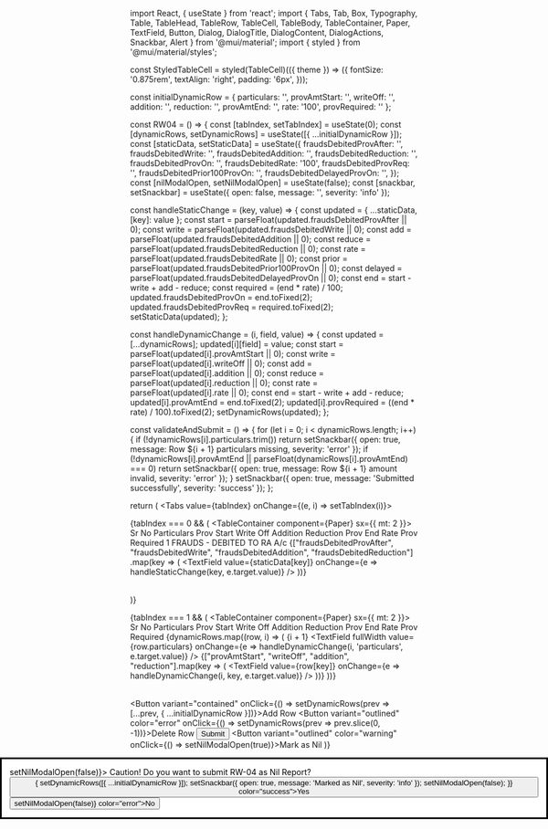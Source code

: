 import React, { useState } from 'react'; import { Tabs, Tab, Box, Typography, Table, TableHead, TableRow, TableCell, TableBody, TableContainer, Paper, TextField, Button, Dialog, DialogTitle, DialogContent, DialogActions, Snackbar, Alert } from '@mui/material'; import { styled } from '@mui/material/styles';

const StyledTableCell = styled(TableCell)(({ theme }) => ({ fontSize: '0.875rem', textAlign: 'right', padding: '6px', }));

const initialDynamicRow = { particulars: '', provAmtStart: '', writeOff: '', addition: '', reduction: '', provAmtEnd: '', rate: '100', provRequired: '' };

const RW04 = () => { const [tabIndex, setTabIndex] = useState(0); const [dynamicRows, setDynamicRows] = useState([{ ...initialDynamicRow }]); const [staticData, setStaticData] = useState({ fraudsDebitedProvAfter: '', fraudsDebitedWrite: '', fraudsDebitedAddition: '', fraudsDebitedReduction: '', fraudsDebitedProvOn: '', fraudsDebitedRate: '100', fraudsDebitedProvReq: '', fraudsDebitedPrior100ProvOn: '', fraudsDebitedDelayedProvOn: '', }); const [nilModalOpen, setNilModalOpen] = useState(false); const [snackbar, setSnackbar] = useState({ open: false, message: '', severity: 'info' });

const handleStaticChange = (key, value) => { const updated = { ...staticData, [key]: value }; const start = parseFloat(updated.fraudsDebitedProvAfter || 0); const write = parseFloat(updated.fraudsDebitedWrite || 0); const add = parseFloat(updated.fraudsDebitedAddition || 0); const reduce = parseFloat(updated.fraudsDebitedReduction || 0); const rate = parseFloat(updated.fraudsDebitedRate || 0); const prior = parseFloat(updated.fraudsDebitedPrior100ProvOn || 0); const delayed = parseFloat(updated.fraudsDebitedDelayedProvOn || 0); const end = start - write + add - reduce; const required = (end * rate) / 100; updated.fraudsDebitedProvOn = end.toFixed(2); updated.fraudsDebitedProvReq = required.toFixed(2); setStaticData(updated); };

const handleDynamicChange = (i, field, value) => { const updated = [...dynamicRows]; updated[i][field] = value; const start = parseFloat(updated[i].provAmtStart || 0); const write = parseFloat(updated[i].writeOff || 0); const add = parseFloat(updated[i].addition || 0); const reduce = parseFloat(updated[i].reduction || 0); const rate = parseFloat(updated[i].rate || 0); const end = start - write + add - reduce; updated[i].provAmtEnd = end.toFixed(2); updated[i].provRequired = ((end * rate) / 100).toFixed(2); setDynamicRows(updated); };

const validateAndSubmit = () => { for (let i = 0; i < dynamicRows.length; i++) { if (!dynamicRows[i].particulars.trim()) return setSnackbar({ open: true, message: Row ${i + 1} particulars missing, severity: 'error' }); if (!dynamicRows[i].provAmtEnd || parseFloat(dynamicRows[i].provAmtEnd) === 0) return setSnackbar({ open: true, message: Row ${i + 1} amount invalid, severity: 'error' }); } setSnackbar({ open: true, message: 'Submitted successfully', severity: 'success' }); };

return ( <Box> <Tabs value={tabIndex} onChange={(e, i) => setTabIndex(i)}> <Tab label="Static Section" /> <Tab label="Dynamic Section" /> </Tabs>

{tabIndex === 0 && (
    <TableContainer component={Paper} sx={{ mt: 2 }}>
      <Table>
        <TableHead>
          <TableRow>
            <StyledTableCell>Sr No</StyledTableCell>
            <StyledTableCell>Particulars</StyledTableCell>
            <StyledTableCell>Prov Start</StyledTableCell>
            <StyledTableCell>Write Off</StyledTableCell>
            <StyledTableCell>Addition</StyledTableCell>
            <StyledTableCell>Reduction</StyledTableCell>
            <StyledTableCell>Prov End</StyledTableCell>
            <StyledTableCell>Rate</StyledTableCell>
            <StyledTableCell>Prov Required</StyledTableCell>
          </TableRow>
        </TableHead>
        <TableBody>
          <TableRow>
            <StyledTableCell>1</StyledTableCell>
            <StyledTableCell>FRAUDS - DEBITED TO RA A/c</StyledTableCell>
            {["fraudsDebitedProvAfter", "fraudsDebitedWrite", "fraudsDebitedAddition", "fraudsDebitedReduction"]
              .map(key => (
                <StyledTableCell key={key}>
                  <TextField value={staticData[key]} onChange={e => handleStaticChange(key, e.target.value)} />
                </StyledTableCell>
              ))}
            <StyledTableCell><TextField value={staticData.fraudsDebitedProvOn} readOnly /></StyledTableCell>
            <StyledTableCell><TextField value={staticData.fraudsDebitedRate} readOnly /></StyledTableCell>
            <StyledTableCell><TextField value={staticData.fraudsDebitedProvReq} readOnly /></StyledTableCell>
          </TableRow>
        </TableBody>
      </Table>
    </TableContainer>
  )}

  {tabIndex === 1 && (
    <TableContainer component={Paper} sx={{ mt: 2 }}>
      <Table>
        <TableHead>
          <TableRow>
            <StyledTableCell>Sr No</StyledTableCell>
            <StyledTableCell>Particulars</StyledTableCell>
            <StyledTableCell>Prov Start</StyledTableCell>
            <StyledTableCell>Write Off</StyledTableCell>
            <StyledTableCell>Addition</StyledTableCell>
            <StyledTableCell>Reduction</StyledTableCell>
            <StyledTableCell>Prov End</StyledTableCell>
            <StyledTableCell>Rate</StyledTableCell>
            <StyledTableCell>Prov Required</StyledTableCell>
          </TableRow>
        </TableHead>
        <TableBody>
          {dynamicRows.map((row, i) => (
            <TableRow key={i}>
              <StyledTableCell>{i + 1}</StyledTableCell>
              <StyledTableCell>
                <TextField fullWidth value={row.particulars} onChange={e => handleDynamicChange(i, 'particulars', e.target.value)} />
              </StyledTableCell>
              {["provAmtStart", "writeOff", "addition", "reduction"].map(key => (
                <StyledTableCell key={key}>
                  <TextField value={row[key]} onChange={e => handleDynamicChange(i, key, e.target.value)} />
                </StyledTableCell>
              ))}
              <StyledTableCell><TextField value={row.provAmtEnd} readOnly /></StyledTableCell>
              <StyledTableCell><TextField value={row.rate} readOnly /></StyledTableCell>
              <StyledTableCell><TextField value={row.provRequired} readOnly /></StyledTableCell>
            </TableRow>
          ))}
        </TableBody>
      </Table>
      <Box mt={2} display="flex" gap={2}>
        <Button variant="contained" onClick={() => setDynamicRows(prev => [...prev, { ...initialDynamicRow }])}>Add Row</Button>
        <Button variant="outlined" color="error" onClick={() => setDynamicRows(prev => prev.slice(0, -1))}>Delete Row</Button>
        <Button variant="contained" color="success" onClick={validateAndSubmit}>Submit</Button>
        <Button variant="outlined" color="warning" onClick={() => setNilModalOpen(true)}>Mark as Nil</Button>
      </Box>
    </TableContainer>
  )}

  <Dialog open={nilModalOpen} onClose={() => setNilModalOpen(false)}>
    <DialogTitle>Caution!</DialogTitle>
    <DialogContent><Typography>Do you want to submit RW-04 as Nil Report?</Typography></DialogContent>
    <DialogActions>
      <Button onClick={() => { setDynamicRows([{ ...initialDynamicRow }]); setSnackbar({ open: true, message: 'Marked as Nil', severity: 'info' }); setNilModalOpen(false); }} color="success">Yes</Button>
      <Button onClick={() => setNilModalOpen(false)} color="error">No</Button>
    </DialogActions>
  </Dialog>

  <Snackbar open={snackbar.open} autoHideDuration={4000} onClose={() => setSnackbar({ ...snackbar, open: false })}>
    <Alert severity={snackbar.severity}>{snackbar.message}</Alert>
  </Snackbar>
</Box>

); };

export default RW04;

